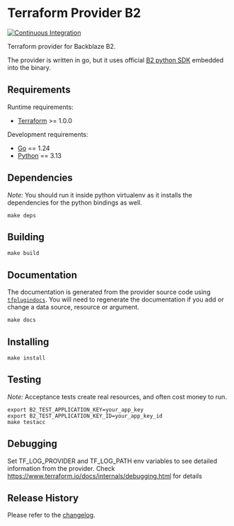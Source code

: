 Terraform Provider B2
=====================
[![Continuous Integration](https://github.com/Backblaze/terraform-provider-b2/workflows/Continuous%20Integration/badge.svg)](https://github.com/Backblaze/terraform-provider-b2/actions?query=workflow%3A%22Continuous+Integration%22)

Terraform provider for Backblaze B2.

The provider is written in go, but it uses official [B2 python SDK](https://github.com/Backblaze/b2-sdk-python/) embedded into the binary.

Requirements
------------

Runtime requirements:
-	[Terraform](https://www.terraform.io/downloads.html) >= 1.0.0

Development requirements:
-	[Go](https://golang.org/doc/install) == 1.24
-	[Python](https://github.com/pyenv/pyenv) == 3.13

Dependencies
------------
*Note:* You should run it inside python virtualenv as it installs the dependencies for the python bindings as well.

```
make deps
```

Building
--------

```
make build
```

Documentation
-------------

The documentation is generated from the provider source code using
[`tfplugindocs`](https://github.com/hashicorp/terraform-plugin-docs). You will need to regenerate the documentation if
you add or change a data source, resource or argument.

```
make docs
```

Installing
----------

```
make install
```

Testing
-------

*Note:* Acceptance tests create real resources, and often cost money to run.

```
export B2_TEST_APPLICATION_KEY=your_app_key
export B2_TEST_APPLICATION_KEY_ID=your_app_key_id
make testacc
```

Debugging
---------

Set TF_LOG_PROVIDER and TF_LOG_PATH env variables to see detailed information from the provider.
Check https://www.terraform.io/docs/internals/debugging.html for details

Release History
-----------------

Please refer to the [changelog](CHANGELOG.md).
